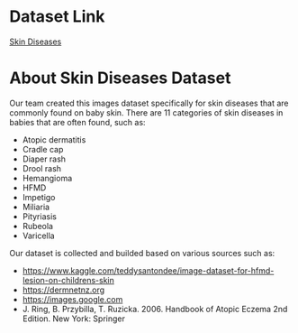 # Dataset Link

[Skin Diseases](https://drive.google.com/drive/folders/1MeHLKL6dW3_PePbT34t37k478bGrBjCp?usp=sharing)


# About Skin Diseases Dataset

Our team created this images dataset specifically for skin diseases that are commonly found on baby skin. 
There are 11 categories of skin diseases in babies that are often found, such as:

- Atopic dermatitis
- Cradle cap
- Diaper rash
- Drool rash
- Hemangioma
- HFMD
- Impetigo
- Miliaria
- Pityriasis
- Rubeola
- Varicella

Our dataset is collected and builded based on various sources such as:
- https://www.kaggle.com/teddysantondee/image-dataset-for-hfmd-lesion-on-childrens-skin
- https://dermnetnz.org
- https://images.google.com
- J. Ring, B. Przybilla, T. Ruzicka. 2006. Handbook of Atopic Eczema 2nd Edition.  New York: Springer
